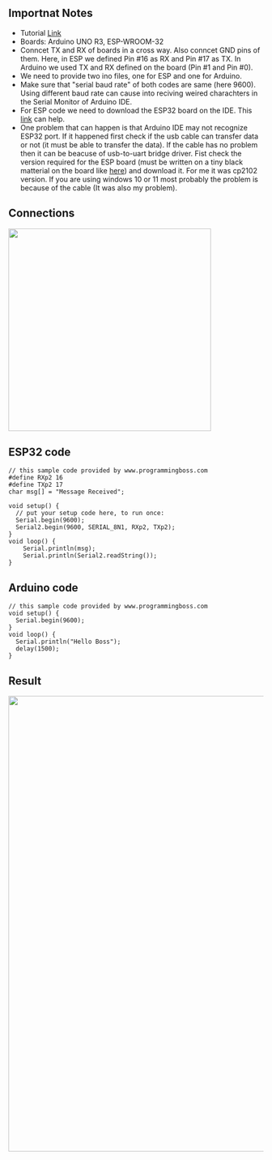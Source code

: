 ## Importnat Notes
- Tutorial <a href="https://www.programmingboss.com/2021/04/esp32-arduino-serial-communication-with-code.html">Link</a>
- Boards: Arduino UNO R3, ESP-WROOM-32
- Conncet TX and RX of boards in a cross way. Also conncet GND pins of them.
Here, in ESP we defined Pin #16 as RX and Pin #17 as TX. In Arduino we used TX and RX defined on the board (Pin #1 and Pin #0).
- We need to provide two ino files, one for ESP and one for Arduino.
- Make sure that "serial baud rate" of both codes are same (here 9600). Using different baud rate can cause into reciving weired charachters in the Serial Monitor of Arduino IDE.
- For ESP code we need to download the ESP32 board on the IDE. This <a href="https://randomnerdtutorials.com/installing-esp32-arduino-ide-2-0/">link</a> can help.
- One problem that can happen is that Arduino IDE may not recognize ESP32 port. If it happened first check if the usb cable can transfer data or not (it must be able to transfer the data). If the cable has no problem then it can be beacuse of usb-to-uart bridge driver. Fist check the version required for the ESP board (must be written on a tiny black matterial on the board like <a href="https://startingelectronics.org/articles/ESP32-WROOM-testing/">here</a>) and download it. For me it was cp2102 version. If you are using windows 10 or 11 most probably the problem is because of the cable (It was also my problem).

## Connections
<img src="https://github.com/shshjmakerspace/ArduinoUnity3D/blob/main/Arduino%20WifiESP32/-media/conn.jpg" width="400"/>

## ESP32 code

```
// this sample code provided by www.programmingboss.com
#define RXp2 16
#define TXp2 17
char msg[] = "Message Received";

void setup() {
  // put your setup code here, to run once:
  Serial.begin(9600);
  Serial2.begin(9600, SERIAL_8N1, RXp2, TXp2);
}
void loop() {
    Serial.println(msg);
    Serial.println(Serial2.readString());
}
```

## Arduino code

```
// this sample code provided by www.programmingboss.com
void setup() {
  Serial.begin(9600);
}
void loop() {
  Serial.println("Hello Boss");
  delay(1500);
}
```

## Result

<img src="https://github.com/shshjmakerspace/ArduinoUnity3D/blob/main/Arduino%20WifiESP32/-media/res.JPG" width="900"/>

